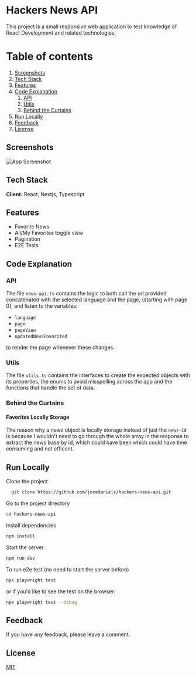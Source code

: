 # Hackers News API
This project is a small responsive web application to test knowledge of React Development and related technologies.

# Table of contents  
1. [Screenshots](https://github.com/joxedanielc/hackers-news-api#screenshots)
2. [Tech Stack](https://github.com/joxedanielc/hackers-news-api#tech-stack)  
3. [Features](https://github.com/joxedanielc/hackers-news-api#features)
4. [Code Explanation](https://github.com/joxedanielc/hackers-news-api#code-explanation)
    1. [API](https://github.com/joxedanielc/hackers-news-api#api)
    2. [Utils](https://github.com/joxedanielc/hackers-news-api#utils)
    3. [Behind the Curtains](https://github.com/joxedanielc/hackers-news-api#behind-the-curtains)
5. [Run Locally](https://github.com/joxedanielc/hackers-news-api#run-locally)  
6. [Feedback](https://github.com/joxedanielc/hackers-news-api#feedback)
7. [License](https://github.com/joxedanielc/hackers-news-api#license)
## Screenshots  

![App Screenshot](https://lanecdr.org/wp-content/uploads/2019/08/placeholder.png)

## Tech Stack  

**Client:** React, Nextjs, Typescript

## Features  

- Favorite News
- All/My Favorites toggle view
- Pagination
- E2E Tests

## Code Explanation  

### API

The file `news-api.ts` contains the logic to both call the url provided concatenated with the selected language and the page, (starting with page 0), 
and listen to the variables: 

- `language`
- `page`
- `pageView`
- `updatedNewsFavorited`

to render the page whenever these changes.

### Utils

The file `utils.ts` contains the interfaces to create the expected objects with its properties, the enums to avoid misspelling across the app and the functions that handle the set of data.

### Behind the Curtains

#### Favorites Locally Storage

The reason why a news object is locally storage instead of just the `news-id` is because I wouldn't need to go through the whole array in the response to extract the news base by id, which could have been which could have time consuming and not efficent.

## Run Locally  

Clone the project  

~~~bash  
  git clone https://github.com/joxedanielc/hackers-news-api.git
~~~

Go to the project directory  

~~~bash  
cd hackers-news-api
~~~

Install dependencies  

~~~bash  
npm install
~~~

Start the server  

~~~bash  
npm run dev
~~~

To run e2e test (no need to start the server before)

~~~bash  
npx playwright test
~~~
or if you'd like to see the test on the browser:
~~~bash  
npx playwright test --debug
~~~

## Feedback  

If you have any feedback, please leave a comment.

## License  

[MIT](https://choosealicense.com/licenses/mit/)
